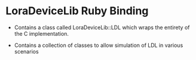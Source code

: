 LoraDeviceLib Ruby Binding
==========================

- Contains a class called LoraDeviceLib::LDL which wraps the entirety
of the C implementation.

- Contains a collection of classes to allow simulation of LDL in various 
scenarios



